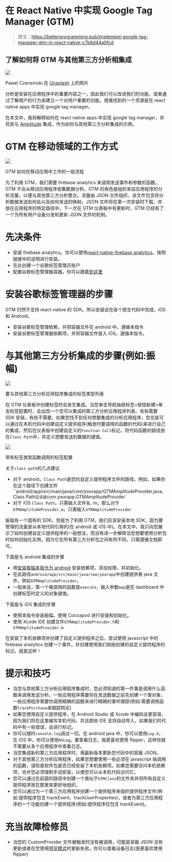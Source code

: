 # 在 React Native 中实现 Google Tag Manager (GTM)

> 原文：<https://betterprogramming.pub/implement-google-tag-manager-gtm-in-react-native-c7b6d44a0fcd>

## 了解如何将 GTM 与其他第三方分析相集成

![](img/c1c220a6557c0b207cf7d1c1eb3ba50d.png)

Pawel Czerwinski 在 [Unsplash](https://unsplash.com?utm_source=medium&utm_medium=referral) 上的照片

分析是安装在应用程序中的重要内容之一，因此我们可以改进我们的功能，或者通过了解用户的行为来建立一个对用户重要的功能。很难找到的一个资源是在 react native apps 中实现 google tag manager。

在本文中，我将解释如何在 react native apps 中实现 google tag manager，并将其与 [Amplitude](https://amplitude.com/) 集成，作为如何与其他第三方分析集成的示例。

# GTM 在移动领域的工作方式

![](img/0f4619c8010e35d276d63fc926f12002.png)

GTM 如何在移动应用中工作的一般流程

为了利用 GTM，我们需要 firebase analytics 来调用发送事件和参数的函数。GTM 不会从移动应用程序收集数据分析。GTM 的角色是组织来自应用程序的分析流量，以便与其他第三方分析整合。流量由 JSON 文件组织，该文件包含将分析数据发送到何处以及如何发送的映射。JSON 文件将在第一次安装时下载，并放在应用程序的特定路径中。下一次在 GTM 仪表板中有更新时，GTM 已经有了一个为所有用户设备分发和更新 JSON 文件的机制。

# 先决条件

*   安装 firebase analytics。你可以使用[react-native-firebase analytics](https://rnfirebase.io/)。按照链接中的说明进行安装。
*   在此创建一个谷歌标签管理员账户
*   配置谷歌标签管理器容器。你可以跟着[到这里](https://support.google.com/tagmanager/answer/6103696#CreatingAnAccount)

# 安装谷歌标签管理器的步骤

GTM 仍然不支持 react-native 的 SDK。所以安装会在各个原生代码中完成，iOS 和 Android。

*   安装谷歌标签管理依赖，并把容器文件在 android 中。遵循本指令
*   安装谷歌标签管理器依赖项，并将容器文件放入 iOS。遵循本指令。

# 与其他第三方分析集成的步骤(例如:振幅)

![](img/2c413852f734581c41505b1bc966653d.png)

要与其他第三方分析应用程序集成的标签类型列表

在 GTM 仪表板中创建标签时会发生集成。当您单击导航抽屉标签>按钮新建>单击标签配置时，会出现一个您可以集成的第三方分析应用程序列表。有些需要 SDK 安装，有些不需要。如果您找不到任何想要集成的分析应用程序，您总是可以通过在本机代码中创建自定义提供程序(触发时要调用的函数的代码)来进行自己的集成，然后在仪表板中创建自定义的`Function Call`标记，将代码函数的路径放在`Class Path`中，并定义想要发送的数据的键值。

![](img/81a097ca297a0589dddf2df5b98eaa2c.png)

带有标签类型函数调用的标签配置

关于`class path`的几点建议

*   对于 android，`Class Path`是您的自定义提供程序文件的路径。例如，如果你在这个路径下创建文件``android/app/src/main/java/com/yourapp/GTMAmplitudeProvider.java`，`Class Path`应该是`com.yourapp.GTMAmplitudeProvider`
*   对于 iOS `Class Path`，只需输入文件名. m，那么对于`GTMAmplitudeProvider.m`，只需输入`GTMAmplitudeProvider`

振幅有一个固有的 SDK。但是为了利用 GTM，我们应该安装本地 SDK，因为要管理的流量是从本地代码引用的(在 android 或 iOS 中)。在本文中，我只向您展示了如何创建自定义提供程序的一般想法，而没有进一步解释当您想要使用分析包时如何初始化实例，因为它在所有第三方分析包之间有所不同，只需遵循文档即可。

下面是与 android 集成的步骤

*   用[安装振幅本指令为 android](https://developers.amplitude.com/docs/android#sdk-installation) 安装依赖项，添加权限，并初始化。
*   在此路径`android/app/src/main/java/com/yourapp`中创建提供者 java 文件，例如`GTMAmplitudeProvider`。
*   一般来说，第一个被调用的函数是`execute`，输入参数`map`是在 dashboard 中创建标签时定义的对象键值。

下面是与 iOS 集成的步骤

*   使用本指令安装振幅，使用 Cocoapod 进行安装和初始化。
*   使用 Xcode IDE 创建文件`GTMAmplitudeProvider.h`和`GTMAmplitudeProvider.m`

在安装了本机依赖项并创建了自定义提供程序之后，尝试使用 javascript 中的 firebase analytics 创建一个事件，并创建使用我们刚刚创建的自定义提供程序的标记。就是这样！

# 提示和技巧

*   当您与其他第三方分析应用程序集成时，您必须知道的第一件事是调用什么函数来调用发送分析。一些应用程序需要你在发送数据之前先创建一个类对象，一些应用程序需要你调用精确的函数来进行精确的事件跟踪(例如:需要调用函数`trackPurchase`来跟踪购买)
*   如果您使用自定义提供程序，在 Android Studio 或 Xcode 中编码会更容易，因为我们将在这里编写本机代码，并且那些 IDE 支持自动导入，如果我们的代码中有一些错误，会进行标记。
*   你可以随时`console.log`调试一切。在 android java 中，你可以使用`Log.d`，在 iOS 中，你可以使用`NSLog`。要查看日志，我更喜欢使用 flipper，这样你就不需要从多个应用程序中查看日志。
*   当您集成新的第三方应用程序时，用最新版本更新您代码中的容器 JSON。
*   对于其他第三方分析应用程序，如果您想要使用一些必须在 javascript 端调用的函数，请检查软件包是否已经安装了本机依赖项。如果您需要访问本机依赖项，也许您必须强制手动安装，以便您可以从本机代码访问它。
*   您可以通过在前面的路径中创建一个类似于`GTMClass`的文件夹并将所有自定义提供程序放在那里来更好地组织。
*   您可以通过为一个第三方应用程序创建一个提供程序来组织提供程序文件(例如:提供程序包含 trackEvent、trackUserProperties)，或者为第三方应用程序的一个功能创建一个提供程序(例如:提供程序仅包含 trackEvent)。

# 充当故障检修员

*   当您的 CustomProvider 文件被触发时没有被调用，可能是容器 JSON 没有更新或者在您使用[预览模式](https://developers.google.com/tag-platform/tag-manager/android/v5#preview_container)时更新失败。你可以查看设备日志(我更喜欢使用 flipper)